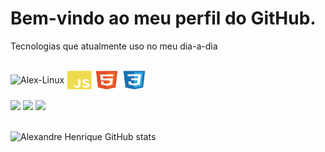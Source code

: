 # Bem-vindo ao meu perfil do GitHub.
Tecnologias que atualmente uso no meu dia-a-dia
<div style="display: inline_block"><br>
  <img align="center" height= "30" width="40" alt="Alex-Linux" src="https://cdn.jsdelivr.net/gh/devicons/devicon/icons/linux/linux-original.svg">
  <img align="center" alt="Alex-Js" height="30" width="40" src="https://raw.githubusercontent.com/devicons/devicon/master/icons/javascript/javascript-plain.svg">
  <img align="center" alt="Alex-HTML" height="30" width="40" src="https://raw.githubusercontent.com/devicons/devicon/master/icons/html5/html5-original.svg">
  <img align="center" alt="Alex-CSS" height="30" width="40" src="https://raw.githubusercontent.com/devicons/devicon/master/icons/css3/css3-original.svg">
</div>
<br>
<div>
  <a href="https://www.linkedin.com/in/alexandre-henrique-3b880064/" target="_blank" rel="noopener noreferrer"><img src="https://img.shields.io/badge/-LinkedIn-%230077B5?style=for-the-badge&logo=linkedin&logoColor=white"></a> 
  <a href="mailto:"><img src="https://img.shields.io/badge/Gmail-D14836?style=for-the-badge&logo=gmail&logoColor=white"></a>
  <a href="https://t.me/reptilnossauro"><img src="https://res.cloudinary.com/practicaldev/image/fetch/s--ncjxKj5a--/c_limit%2Cf_auto%2Cfl_progressive%2Cq_auto%2Cw_880/https://img.shields.io/badge/Telegram-2CA5E0%3Fstyle%3Dfor-the-badge%26logo%3Dtelegram%26logoColor%3Dwhite"></a>
</div>
<br>

![Alexandre Henrique GitHub stats](https://github-readme-stats.vercel.app/api?username=Alexandre-Henrique-04&show_icons=true&theme=dracula)
